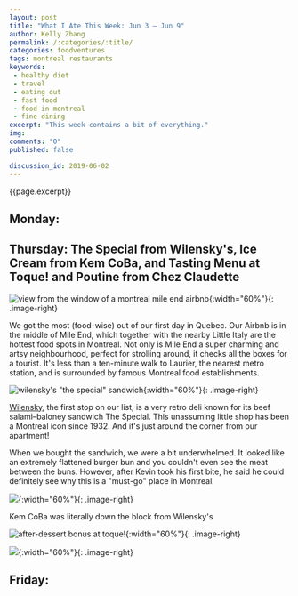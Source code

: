 ```yaml
---
layout: post
title: "What I Ate This Week: Jun 3 – Jun 9"
author: Kelly Zhang
permalink: /:categories/:title/
categories: foodventures
tags: montreal restaurants
keywords:
 - healthy diet
 - travel
 - eating out
 - fast food
 - food in montreal
 - fine dining
excerpt: "This week contains a bit of everything."
img:
comments: "0"
published: false

discussion_id: 2019-06-02
---
```


{{page.excerpt}}

## Monday:

## Thursday: The Special from Wilensky's, Ice Cream from Kem CoBa, and Tasting Menu at Toque! and Poutine from Chez Claudette

![view from the window of a montreal mile end airbnb](/food/foodventures/images/montreal-airbnb.jpg){:width="60%"}{: .image-right}

We got the most (food-wise) out of our first day in Quebec. Our Airbnb is in the middle of Mile End, which together with the nearby Little Italy are the hottest food spots in Montreal. Not only is Mile End a super charming and artsy neighbourhood, perfect for strolling around, it checks all the boxes for a tourist. It's less than a ten-minute walk to Laurier, the nearest metro station, and is surrounded by famous Montreal food establishments.

![wilensky's "the special" sandwich](/food/foodventures/images/wilensky-special.jpg){:width="60%"}{: .image-right}

[Wilensky](http://top2000.ca/wilenskys/index.htm), the first stop on our list, is a very retro deli known for its beef salami–baloney sandwich The Special. This unassuming little shop has been a Montreal icon since 1932. And it's just around the corner from our apartment!

When we bought the sandwich, we were a bit underwhelmed. It looked like an extremely flattened burger bun and you couldn't even see the meat between the buns. However, after Kevin took his first bite, he said he could definitely see why this is a "must-go" place in Montreal.

![](/food/foodventures/images/.jpg){:width="60%"}{: .image-right}

Kem CoBa was literally down the block from Wilensky's

![after-dessert bonus at toque!](/food/foodventures/images/toque-after-dessert.jpg){:width="60%"}{: .image-right}

![](/food/foodventures/images/.jpg){:width="60%"}{: .image-right}

## Friday:
